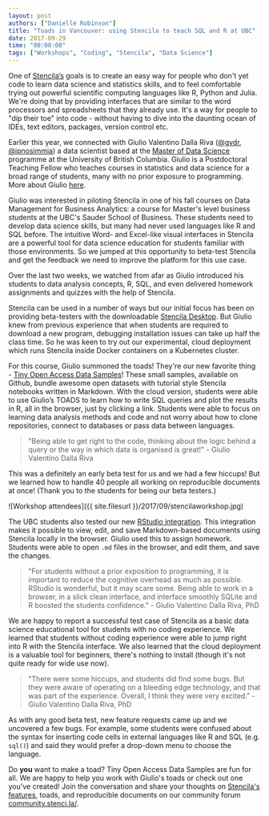 ```yaml
---
layout: post
authors: ["Danielle Robinson"]
title: "Toads in Vancouver: using Stencila to teach SQL and R at UBC"
date: 2017-09-29
time: "00:00:00"
tags: ["Workshops", "Coding", "Stencila", "Data Science"] 
---
```


One of [Stencila’s](https://stenci.la/) goals is to create an easy way for people who don't yet code to learn 
data science and statistics skills, and to feel comfortable trying out powerful scientific computing languages 
like R, Python and Julia. We're doing that by providing interfaces that are similar to the word processors and 
spreadsheets that they already use. It's a way for people to "dip their toe" into code - without having 
to dive into the daunting ocean of IDEs, text editors, packages, version control etc.

Earlier this year, we connected with Giulio Valentino 
Dalla Riva ([@gvdr](https://github.com/gvdr), [@ipnosimmia](https://twitter.com/ipnosimmia)) a data scientist 
based at the [Master of Data Science](https://masterdatascience.science.ubc.ca) programme at the University of British Columbia. Giulio is a Postdoctoral Teaching Fellow who teaches courses in statistics and data science for a broad range of students, many with no prior exposure to programming. More about Giulio [here](http://gvdallariva.net/about/). 

Giulio was interested in piloting Stencila in one of his fall courses on Data Management for Business Analytics: a 
course for Master's level business students at the UBC's Sauder School of Business. These students need to develop 
data science skills, but many had never used languages like R and SQL before. The intuitive Word- and Excel-like 
visual interfaces in Stencila are a powerful tool for data science education for students familiar with those 
environments. So we jumped at this opportunity to beta-test Stencila and get the feedback we need to improve the 
platform for this use case.

Over the last two weeks, we watched from afar as Giulio introduced his students to data analysis concepts, 
R, SQL, and even delivered homework assignments and quizzes with the help of Stencila.

Stencila can be used in a number of ways but our initial focus has been on providing beta-testers 
with the downloadable [Stencila Desktop](https://github.com/stencila/desktop#readme). But Giulio 
knew from previous experience that when students are required to download a new program, debugging installation 
issues can take up half the class time. So he was keen to try out our experimental, cloud deployment 
which runs Stencila inside Docker containers on a Kubernetes cluster.

For this course, Giulio summoned the toads! They're our new favorite 
thing - [Tiny Open Access Data Samples](https://github.com/gvdr/toads)! These small samples, available on 
Github, bundle awesome open datasets with tutorial style Stencila notebooks written in Markdown. With the 
cloud version, students were able to use Giulio’s TOADS to learn how to write SQL queries and plot the 
results in R, all in the browser, just by clicking a link. Students were able to focus on learning data 
analysis methods and code and not worry about how to clone repositories, connect to databases or pass data 
between languages.

> "Being able to get right to the code, thinking about the logic behind a query or 
the way in which data is organised is great!" - Giulio Valentino Dalla Riva


This was a definitely an early beta test for us and we had a few hiccups! But we learned how to handle 
40 people all working on reproducible documents at once! (Thank you to the students for being our beta testers.) 

![Workshop attendees]({{ site.filesurl }}/2017/09/stencilaworkshop.jpg)

The UBC students also tested our new [RStudio integration](https://github.com/stencila/r/blob/master/getting-started.md). 
This integration makes it possible to view, edit, and save Markdown-based documents using Stencila locally 
in the browser. Giulio used this to assign homework. Students were able to open `.md` files in the browser, and edit them, and save the changes.

> "For students without a prior exposition to programming, it is important to reduce the cognitive overhead as 
much as possible. RStudio is wonderful, but it may scare some. Being able to work in a browser, in a slick clean 
interface, and interface smoothly SQLite and R boosted the students confidence." - Giulio Valentino Dalla Riva, PhD

We are happy to report a successful test case of Stencila as a basic data science educational tool for 
students with no coding experience. We learned that students without coding experience were able to jump 
right into R with the Stencila interface. We also learned that the cloud deployment is a valuable tool for beginners, 
there's nothing to install (though it's not quite ready for wide use now). 

> "There were some hiccups, and students did find some bugs. But they were aware of operating on a bleeding edge 
technology, and that was part of the experience. Overall, I think they were very excited." - Giulio Valentino Dalla Riva, PhD

As with any good beta test, new feature requests came up and we uncovered a few bugs. For example, some students 
were confused about the syntax for inserting code cells in external languages like R and SQL (e.g. `sql()`) and 
said they would prefer a drop-down menu to choose the language.

Do **you** want to make a toad? Tiny Open Access Data Samples are fun for all. We are happy to help you work with 
Giulio's toads or check out one you've created! Join the conversation and share your thoughts 
on [Stencila's features](https://community.stenci.la/t/a-feature-list-for-stencila-sheets/57/1), 
toads, and reproducible documents on our community forum [community.stenci.la/](https://community.stenci.la/).

